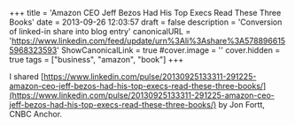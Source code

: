 +++
title = 'Amazon CEO Jeff Bezos Had His Top Execs Read These Three Books'
date = 2013-09-26 12:03:57
draft = false
description = 'Conversion of linked-in share into blog entry'
canonicalURL = 'https://www.linkedin.com/feed/update/urn%3Ali%3Ashare%3A5788966155968323593'
ShowCanonicalLink = true
#cover.image = ''
cover.hidden = true
tags = ["business", "amazon", "book"]
+++

I shared
[https://www.linkedin.com/pulse/20130925133311-291225-amazon-ceo-jeff-bezos-had-his-top-execs-read-these-three-books/](https://www.linkedin.com/pulse/20130925133311-291225-amazon-ceo-jeff-bezos-had-his-top-execs-read-these-three-books/)
by Jon Fortt, CNBC Anchor.
